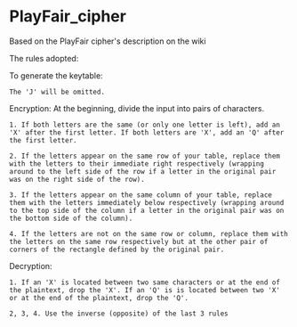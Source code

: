 # PlayFair_cipher
Based on the PlayFair cipher's description on the wiki

The rules adopted:
  
  To generate the keytable:
    
    The 'J' will be omitted.
  
  Encryption:
    At the beginning, divide the input into pairs of characters.
    
    1. If both letters are the same (or only one letter is left), add an 'X' after the first letter. If both letters are 'X', add an 'Q' after the first letter.
    
    2. If the letters appear on the same row of your table, replace them with the letters to their immediate right respectively (wrapping around to the left side of the row if a letter in the original pair was on the right side of the row).
    
    3. If the letters appear on the same column of your table, replace them with the letters immediately below respectively (wrapping around to the top side of the column if a letter in the original pair was on the bottom side of the column).
    
    4. If the letters are not on the same row or column, replace them with the letters on the same row respectively but at the other pair of corners of the rectangle defined by the original pair.

  Decryption:
    
    1. If an 'X' is located between two same characters or at the end of the plaintext, drop the 'X'. If an 'Q' is is located between two 'X' or at the end of the plaintext, drop the 'Q'.
    
    2, 3, 4. Use the inverse (opposite) of the last 3 rules
